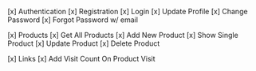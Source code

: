 [x] Authentication
    [x] Registration
    [x] Login
    [x] Update Profile
    [x] Change Password
    [x] Forgot Password w/ email

[x] Products
    [x] Get All Products
    [x] Add New Product
    [x] Show Single Product
    [x] Update Product
    [x] Delete Product

[x] Links
    [x] Add Visit Count On Product Visit
    